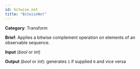 ```yaml
---
id: bitwise_not
title: "BitwiseNot"
---
```


**Category**: Transform

**Brief**: Applies a bitwise complement operation on elements of an observable sequence.

**Input** (*bool* or *int*)

**Output** (*bool* or *int*): generates `1` if supplied `0` and vice versa